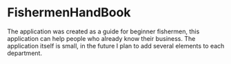 # FishermenHandBook

The application was created as a guide for beginner fishermen, this application can help people who already know their business. The application itself is small, in the future I plan to add several elements to each department.
